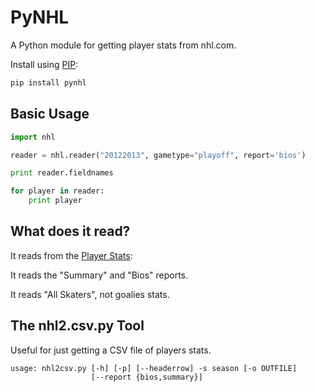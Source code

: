 PyNHL
=====

A Python module for getting player stats from nhl.com. 

Install using [PIP](https://pypi.python.org/pypi/pip): 
```python
pip install pynhl
```


## Basic Usage

```python
import nhl

reader = nhl.reader("20122013", gametype="playoff", report='bios')

print reader.fieldnames

for player in reader:
    print player
```        


## What does it read? 

It reads from the [Player Stats](http://www.nhl.com/ice/playerstats.htm?season=20122013&gameType=2&team=&position=S&country=&status=&viewName=summary): 

It reads the "Summary" and "Bios" reports. 

It reads "All Skaters", not goalies stats. 


## The nhl2.csv.py Tool

Useful for just getting a CSV file of players stats.

```
usage: nhl2csv.py [-h] [-p] [--headerrow] -s season [-o OUTFILE]
                  [--report {bios,summary}]
```

